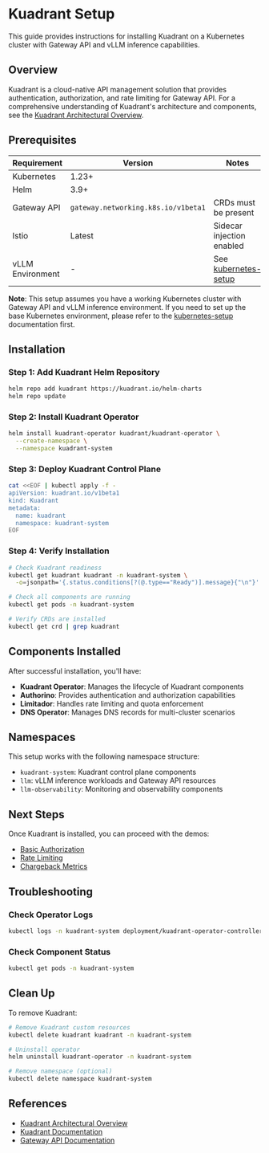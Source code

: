 # Kuadrant Setup

This guide provides instructions for installing Kuadrant on a Kubernetes cluster with Gateway API and vLLM inference capabilities.

## Overview

Kuadrant is a cloud-native API management solution that provides authentication, authorization, and rate limiting for Gateway API. For a comprehensive understanding of Kuadrant's architecture and components, see the [Kuadrant Architectural Overview](https://docs.kuadrant.io/1.0.x/architecture/docs/design/architectural-overview/).

## Prerequisites

| Requirement | Version | Notes |
|-------------|---------|-------|
| Kubernetes | 1.23+ | |
| Helm | 3.9+ | |
| Gateway API | `gateway.networking.k8s.io/v1beta1` | CRDs must be present |
| Istio | Latest | Sidecar injection enabled |
| vLLM Environment | - | See [kubernetes-setup](../kubernetes-setup/README.md) |

**Note**: This setup assumes you have a working Kubernetes cluster with Gateway API and vLLM inference environment. If you need to set up the base Kubernetes environment, please refer to the [kubernetes-setup](../kubernetes-setup/README.md) documentation first.

## Installation

### Step 1: Add Kuadrant Helm Repository

```bash
helm repo add kuadrant https://kuadrant.io/helm-charts
helm repo update
```

### Step 2: Install Kuadrant Operator

```bash
helm install kuadrant-operator kuadrant/kuadrant-operator \
  --create-namespace \
  --namespace kuadrant-system
```

### Step 3: Deploy Kuadrant Control Plane

```bash
cat <<EOF | kubectl apply -f -
apiVersion: kuadrant.io/v1beta1
kind: Kuadrant
metadata:
  name: kuadrant
  namespace: kuadrant-system
EOF
```

### Step 4: Verify Installation

```bash
# Check Kuadrant readiness
kubectl get kuadrant kuadrant -n kuadrant-system \
  -o=jsonpath='{.status.conditions[?(@.type=="Ready")].message}{"\n"}'

# Check all components are running
kubectl get pods -n kuadrant-system

# Verify CRDs are installed
kubectl get crd | grep kuadrant
```

## Components Installed

After successful installation, you'll have:

- **Kuadrant Operator**: Manages the lifecycle of Kuadrant components
- **Authorino**: Provides authentication and authorization capabilities
- **Limitador**: Handles rate limiting and quota enforcement
- **DNS Operator**: Manages DNS records for multi-cluster scenarios

## Namespaces

This setup works with the following namespace structure:

- `kuadrant-system`: Kuadrant control plane components
- `llm`: vLLM inference workloads and Gateway API resources
- `llm-observability`: Monitoring and observability components

## Next Steps

Once Kuadrant is installed, you can proceed with the demos:

- [Basic Authorization](../../demos/authorino-authorization/README.md)
- [Rate Limiting](../../demos/limitador-basic-rate-limiting/README.md)
- [Chargeback Metrics](../../demos/kuadrant-chargeback-metrics/README.md)

## Troubleshooting

### Check Operator Logs

```bash
kubectl logs -n kuadrant-system deployment/kuadrant-operator-controller-manager
```

### Check Component Status

```bash
kubectl get pods -n kuadrant-system
```

## Clean Up

To remove Kuadrant:

```bash
# Remove Kuadrant custom resources
kubectl delete kuadrant kuadrant -n kuadrant-system

# Uninstall operator
helm uninstall kuadrant-operator -n kuadrant-system

# Remove namespace (optional)
kubectl delete namespace kuadrant-system
```

## References

- [Kuadrant Architectural Overview](https://docs.kuadrant.io/1.0.x/architecture/docs/design/architectural-overview/)
- [Kuadrant Documentation](https://docs.kuadrant.io/)
- [Gateway API Documentation](https://gateway-api.sigs.k8s.io/)
